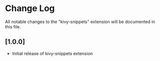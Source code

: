 # Change Log

All notable changes to the "kivy-snippets" extension will be documented in this file.


## [1.0.0]

- Initial release of kivy-snippets extension